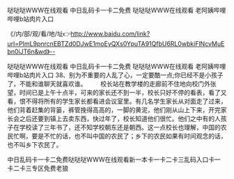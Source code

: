 哒哒哒WWW在线观看
中日乱码卡一卡二免费
哒哒哒WWW在线观看
老阿姨哔哩哔哩b站肉片入口


《/内/部/观/看/地/址👉http://www.baidu.com/link?url=PImL9pnrcnEBTZd0DJwE1moEyQXs0YpuTA91QfbU6RL0wbkiFlNcvMuEbn0iJT6n&wd》--

哒哒哒WWW在线观看
中日乱码卡一卡二免费
哒哒哒WWW在线观看
老阿姨哔哩哔哩b站肉片入口
	38、别为不重要的人乱了心，一定要酷一点;你已经不是小孩子了，不能和谁聊天就喜欢谁。
　　校长站在教学楼的走廊前不住地向校门外张望，时间已是上午十点半，可来的家长还不到一半，校长只好不停的看表，看了又看，恨不得将所有的学生家长都看进会议室里。有几名学生家长从对面走了过来，他们背着赶集的背篓，裤管挽得高高的，一脚的黄泥，他们刚从山上下来，开完家长会之后还要到镇上去卖东西，快过年了，校长知道他们很忙。他们之中有的人孩子在学校读了三年书了，还不知学校朝东还是朝西。这一点校长也理解，中国的农民忙啊，要是不忙的话，也不叫中国的农民了；乡下的农民如果有时间观念的话，也不叫乡下农民了。





中日乱码卡一卡二免费哒哒哒WWW在线观看新一本卡一卡二卡三乱码入口卡一卡二卡三专区免费老狼

